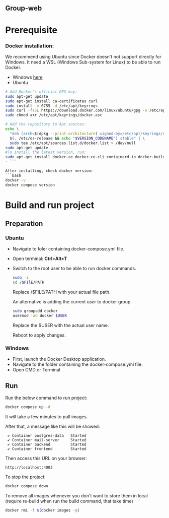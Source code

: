 ## Group-web
# Prerequisite
### Docker installation:

We recommend using Ubuntu since Docker doesn't not support directly for Windows.
It need a WSL (Windows Sub-system for Linux) to be able to run Docker.

- Windows [here](https://docs.docker.com/desktop/install/windows-install/)
- Ubuntu 
```bash
# Add Docker's official GPG key:
sudo apt-get update
sudo apt-get install ca-certificates curl
sudo install -m 0755 -d /etc/apt/keyrings
sudo curl -fsSL https://download.docker.com/linux/ubuntu/gpg -o /etc/apt/keyrings/docker.asc
sudo chmod a+r /etc/apt/keyrings/docker.asc

# Add the repository to Apt sources:
echo \
  "deb [arch=$(dpkg --print-architecture) signed-by=/etc/apt/keyrings/docker.asc] https://download.docker.com/linux/ubuntu \
  $(. /etc/os-release && echo "$VERSION_CODENAME") stable" | \
  sudo tee /etc/apt/sources.list.d/docker.list > /dev/null
sudo apt-get update
#To install the latest version, run:
sudo apt-get install docker-ce docker-ce-cli containerd.io docker-buildx-plugin docker-compose-plugin
- ```

After installing, check docker version:
```bash
docker -v 
docker compose version
```

# Build and run project

## Preparation
### Ubuntu

- Navigate to foler containing docker-compose.yml file.

- Open terminal: **Ctrl+Alt+T** 

- Switch to the root user to be able to run docker commands.

    ```bash
    sudo -i
    cd /$FIlE/PATH
    ```
    Replace /$FILE/PATH with your actual file path.

    An alternative is adding the current user to docker group.
    ```bash
    sudo groupadd docker
    usermod -aG docker $USER
    ```
    Replace the $USER with the actual user name.
    
    Reboot to apply changes.

### Windows
- First, launch the Docker Desktop application.
- Navigate to the folder containing the docker-compose.yml file.
- Open CMD or Terminal



## Run

Run the below command to run project:

```bash
docker compose up -d
```
It will take a few minutes to pull images.

After that, a message like this will be showed:
```
 ✔ Container postgres-data   Started
 ✔ Container mail-server     Started       
 ✔ Container backend         Started  
 ✔ Container frontend        Started 
 ```
Then access this URL on your browser:
 ```
 http://localhost:4003
 ```

To stop the project:
```bash
docker compose down
```

To remove all images whenever you don't want to store them in local (require re-build when run the build command, that take time)

```bash
docker rmi -f $(docker images -q)
```
